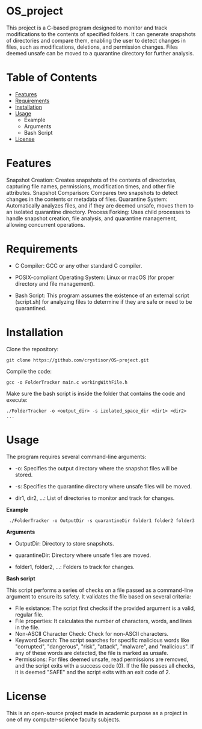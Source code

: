 # OS_project


This project is a C-based program designed to monitor and track modifications to the contents of specified folders. It can generate snapshots of directories and compare them, enabling the user to detect changes in files, such as modifications, deletions, and permission changes. Files deemed unsafe can be moved to a quarantine directory for further analysis.

# Table of Contents
- [Features](#features)
- [Requirements](#requirements)
- [Installation](#installation)
- [Usage](#usage)
  - Example
  - Arguments
  - Bash Script
- [License](#license)

# Features
Snapshot Creation: Creates snapshots of the contents of directories, capturing file names, permissions, modification times, and other file attributes.
Snapshot Comparison: Compares two snapshots to detect changes in the contents or metadata of files.
Quarantine System: Automatically analyzes files, and if they are deemed unsafe, moves them to an isolated quarantine directory.
Process Forking: Uses child processes to handle snapshot creation, file analysis, and quarantine management, allowing concurrent operations.

# Requirements
* C Compiler: GCC or any other standard C compiler.

* POSIX-compliant Operating System: Linux or macOS (for proper directory and file management).

* Bash Script: This program assumes the existence of an external script (script.sh) for analyzing files to determine if they are safe or need to be quarantined.

# Installation
Clone the repository:

    git clone https://github.com/crystisor/OS-project.git
Compile the code:

    gcc -o FolderTracker main.c workingWithFile.h
Make sure the bash script is inside the folder that contains the code and execute:

    ./FolderTracker -o <output_dir> -s izolated_space_dir <dir1> <dir2> ...


# Usage
The program requires several command-line arguments:

* -o: Specifies the output directory where the snapshot files will be stored.

* -s: Specifies the quarantine directory where unsafe files will be moved.

* dir1, dir2, ...: List of directories to monitor and track for changes.

**Example**

     ./FolderTracker -o OutputDir -s quarantineDir folder1 folder2 folder3

**Arguments**

* OutputDir: Directory to store snapshots.

* quarantineDir: Directory where unsafe files are moved.

* folder1, folder2, ...: Folders to track for changes.

**Bash script**

This script performs a series of checks on a file passed as a command-line argument to ensure its safety. It validates the file based on several criteria:
* File existance: 
    The script first checks if the provided argument is a valid, regular file.
* File properties: 
    It calculates the number of characters, words, and lines in the file.
* Non-ASCII Character Check:
    Check for non-ASCII characters.
* Keyword Search: 
    The script searches for specific malicious words like "corrupted", "dangerous", "risk", "attack", "malware", and "malicious". If any of these words are detected, the file is marked as unsafe.
* Permissions: 
    For files deemed unsafe, read permissions are removed, and the script exits with a success code (0). If the file passes all checks, it is deemed "SAFE" and the script exits with an exit code of 2.


# License
This is an open-source project made in academic purpose as a project in one of my computer-science faculty subjects.
